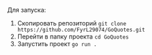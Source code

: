 Для запуска:
1) Скопировать репозиторий `git clone https://github.com/FyrL29074/GoQuotes.git`
2) Перейти в папку проекта `cd GoQuotes`
3) Запустить проект `go run .`
